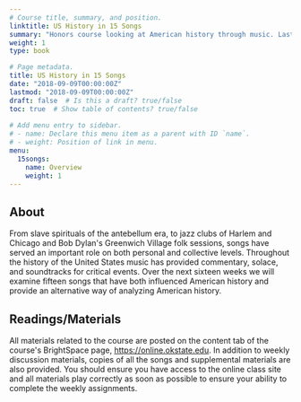 ```yaml
---
# Course title, summary, and position.
linktitle: US History in 15 Songs
summary: "Honors course looking at American history through music. Last taught: Fall 2019."
weight: 1
type: book

# Page metadata.
title: US History in 15 Songs
date: "2018-09-09T00:00:00Z"
lastmod: "2018-09-09T00:00:00Z"
draft: false  # Is this a draft? true/false
toc: true  # Show table of contents? true/false
  
# Add menu entry to sidebar.
# - name: Declare this menu item as a parent with ID `name`.
# - weight: Position of link in menu.
menu:
  15songs:
    name: Overview
    weight: 1
---
```


## About

From slave spirituals of the antebellum era, to jazz clubs of Harlem and Chicago and Bob Dylan's Greenwich Village folk sessions, songs have served an important role on both personal and collective levels. Throughout the history of the United States music has provided commentary, solace, and soundtracks for critical events. Over the next sixteen weeks we will examine fifteen songs that have both influenced American history and provide an alternative way of analyzing American history.

## Readings/Materials

All materials related to the course are posted on the content tab of the course's BrightSpace page, https://online.okstate.edu. In addition to weekly discussion materials, copies of all the songs and supplemental materials are also provided. You should ensure you have access to the online class site and all materials play correctly as soon as possible to ensure your ability to complete the weekly assignments.
